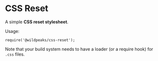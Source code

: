 # CSS Reset

A simple **CSS reset stylesheet**.

Usage:

	require('@wildpeaks/css-reset');

Note that your build system needs to have a loader (or a require hook) for `.css` files.
